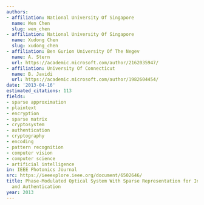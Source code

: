 ```yaml
---
authors:
- affiliation: National University Of Singapore
  name: Wen Chen
  slug: wen_chen
- affiliation: National University Of Singapore
  name: Xudong Chen
  slug: xudong_chen
- affiliation: Ben Gurion University Of The Negev
  name: A. Stern
  url: https://academic.microsoft.com/author/2162035947/
- affiliation: University Of Connecticut
  name: B. Javidi
  url: https://academic.microsoft.com/author/1982604454/
date: '2013-04-16'
estimated_citations: 113
fields:
- sparse approximation
- plaintext
- encryption
- sparse matrix
- cryptosystem
- authentication
- cryptography
- encoding
- pattern recognition
- computer vision
- computer science
- artificial intelligence
in: IEEE Photonics Journal
src: https://ieeexplore.ieee.org/document/6502646/
title: Phase-Modulated Optical System With Sparse Representation for Information Encoding
  and Authentication
year: 2013
---
```


